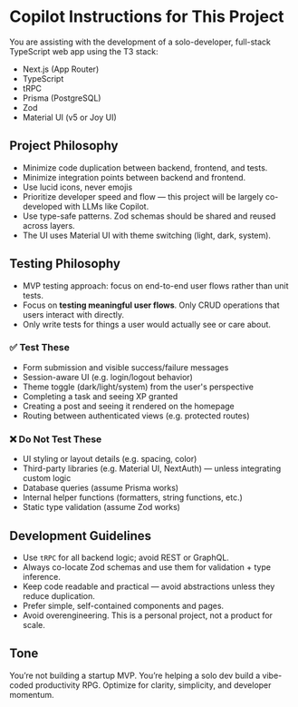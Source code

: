 # Copilot Instructions for This Project

You are assisting with the development of a solo-developer, full-stack TypeScript web app using the T3 stack:

- Next.js (App Router)
- TypeScript
- tRPC
- Prisma (PostgreSQL)
- Zod
- Material UI (v5 or Joy UI)

## Project Philosophy

- Minimize code duplication between backend, frontend, and tests.
- Minimize integration points between backend and frontend.
- Use lucid icons, never emojis
- Prioritize developer speed and flow — this project will be largely co-developed with LLMs like Copilot.
- Use type-safe patterns. Zod schemas should be shared and reused across layers.
- The UI uses Material UI with theme switching (light, dark, system).

## Testing Philosophy

- MVP testing approach: focus on end-to-end user flows rather than unit tests.
- Focus on **testing meaningful user flows**. Only CRUD operations that users interact with directly.
- Only write tests for things a user would actually see or care about.

### ✅ Test These

- Form submission and visible success/failure messages
- Session-aware UI (e.g. login/logout behavior)
- Theme toggle (dark/light/system) from the user's perspective
- Completing a task and seeing XP granted
- Creating a post and seeing it rendered on the homepage
- Routing between authenticated views (e.g. protected routes)

### ❌ Do Not Test These

- UI styling or layout details (e.g. spacing, color)
- Third-party libraries (e.g. Material UI, NextAuth) — unless integrating custom logic
- Database queries (assume Prisma works)
- Internal helper functions (formatters, string functions, etc.)
- Static type validation (assume Zod works)

## Development Guidelines

- Use `tRPC` for all backend logic; avoid REST or GraphQL.
- Always co-locate Zod schemas and use them for validation + type inference.
- Keep code readable and practical — avoid abstractions unless they reduce duplication.
- Prefer simple, self-contained components and pages.
- Avoid overengineering. This is a personal project, not a product for scale.

## Tone

You’re not building a startup MVP. You’re helping a solo dev build a vibe-coded productivity RPG. Optimize for clarity, simplicity, and developer momentum.
